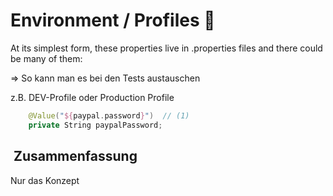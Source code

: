 
# Environment / Profiles 👤

At its simplest form, these properties live in .properties files and there could be many of them:

=\> So kann man es bei den Tests austauschen

z.B. DEV-Profile oder Production Profile

```swift
    @Value("${paypal.password}")  // (1)
    private String paypalPassword;
```


##  Zusammenfassung
Nur das Konzept

